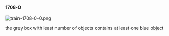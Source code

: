 #### 1708-0
![train-1708-0-0.png](https://github.com/lil-lab/nlvr/raw/master/nlvr/train/images/39/train-1708-0-0.png "train-1708-0-0.png")

the grey box with least number of objects contains at least one blue object